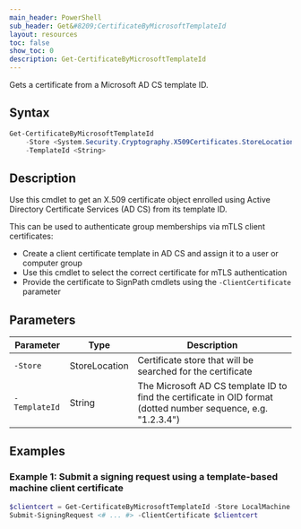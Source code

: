 ```yaml
---
main_header: PowerShell
sub_header: Get&#8209;CertificateByMicrosoftTemplateId
layout: resources
toc: false
show_toc: 0
description: Get-CertificateByMicrosoftTemplateId
---
```


Gets a certificate from a Microsoft AD CS template ID.

## Syntax

~~~ powershell
Get-CertificateByMicrosoftTemplateId
    -Store <System.Security.Cryptography.X509Certificates.StoreLocation>
    -TemplateId <String>
~~~

## Description

Use this cmdlet to get an X.509 certificate object enrolled using Active Directory Certificate Services (AD CS) from its template ID.

This can be used to authenticate group memberships via mTLS client certificates:

- Create a client certificate template in AD CS and assign it to a user or computer group
- Use this cmdlet to select the correct certificate for mTLS authentication
- Provide the certificate to SignPath cmdlets using the `-ClientCertificate` parameter

## Parameters

| Parameter                                 | Type              | Description                                                   
|-------------------------------------------|-------------------|---------------------------------------------------------------
| `-Store`                                  | StoreLocation     | Certificate store that will be searched for the certificate    
| `-TemplateId`                             | String            | The Microsoft AD CS template ID to find the certificate in OID format (dotted number sequence, e.g. "1.2.3.4")

## Examples

### Example 1: Submit a signing request using a template-based machine client certificate

~~~ powershell
$clientcert = Get-CertificateByMicrosoftTemplateId -Store LocalMachine -TemplateId "1.2.3.4"
Submit-SigningRequest <# ... #> -ClientCertificate $clientcert
~~~